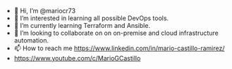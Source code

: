 - 👋 Hi, I’m @mariocr73
- 👀 I’m interested in learning all possible DevOps tools.
- 🌱 I’m currently learning Terraform and Ansible.
- 💞️ I’m looking to collaborate on on on-premise and cloud infrastructure automation.
- 📫 How to reach me    https://www.linkedin.com/in/mario-castillo-ramirez/ 
- https://www.youtube.com/c/MarioGCastillo

<!---
mariocr73/mariocr73 is a ✨ special ✨ repository because its `README.md` (this file) appears on your GitHub profile.
You can click the Preview link to take a look at your changes.
--->
